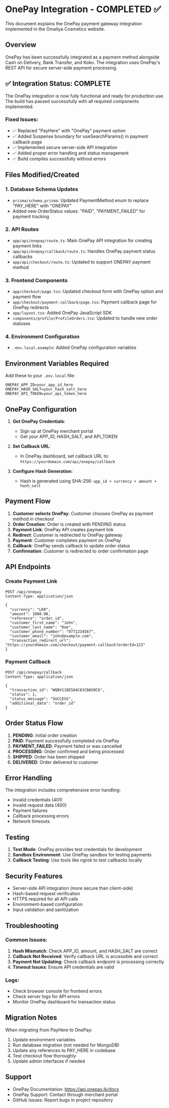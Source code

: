 # OnePay Integration - COMPLETED ✅

This document explains the OnePay payment gateway integration implemented in the Omaliya Cosmetics website.

## Overview

OnePay has been successfully integrated as a payment method alongside Cash on Delivery, Bank Transfer, and Koko. The integration uses OnePay's REST API for secure server-side payment processing.

## ✅ **Integration Status: COMPLETE**

The OnePay integration is now fully functional and ready for production use. The build has passed successfully with all required components implemented.

### **Fixed Issues:**

- ✅ Replaced "PayHere" with "OnePay" payment option
- ✅ Added Suspense boundary for useSearchParams() in payment callback page
- ✅ Implemented secure server-side API integration
- ✅ Added proper error handling and status management
- ✅ Build compiles successfully without errors

## Files Modified/Created

### 1. Database Schema Updates

- `prisma/schema.prisma`: Updated PaymentMethod enum to replace "PAY_HERE" with "ONEPAY"
- Added new OrderStatus values: "PAID", "PAYMENT_FAILED" for payment tracking

### 2. API Routes

- `app/api/onepay/route.ts`: Main OnePay API integration for creating payment links
- `app/api/onepay/callback/route.ts`: Handles OnePay payment status callbacks
- `app/api/checkout/route.ts`: Updated to support ONEPAY payment method

### 3. Frontend Components

- `app/checkout/page.tsx`: Updated checkout form with OnePay option and payment flow
- `app/checkout/payment-callback/page.tsx`: Payment callback page for OnePay redirects
- `app/layout.tsx`: Added OnePay JavaScript SDK
- `components/profile/ProfileOrders.tsx`: Updated to handle new order statuses

### 4. Environment Configuration

- `.env.local.example`: Added OnePay configuration variables

## Environment Variables Required

Add these to your `.env.local` file:

```env
ONEPAY_APP_ID=your_app_id_here
ONEPAY_HASH_SALT=your_hash_salt_here
ONEPAY_API_TOKEN=your_api_token_here
```

## OnePay Configuration

1. **Get OnePay Credentials**:

   - Sign up at OnePay merchant portal
   - Get your APP_ID, HASH_SALT, and API_TOKEN

2. **Set Callback URL**:

   - In OnePay dashboard, set callback URL to: `https://yourdomain.com/api/onepay/callback`

3. **Configure Hash Generation**:
   - Hash is generated using SHA-256: `app_id + currency + amount + hash_salt`

## Payment Flow

1. **Customer selects OnePay**: Customer chooses OnePay as payment method in checkout
2. **Order Creation**: Order is created with PENDING status
3. **Payment Link**: OnePay API creates payment link
4. **Redirect**: Customer is redirected to OnePay gateway
5. **Payment**: Customer completes payment on OnePay
6. **Callback**: OnePay sends callback to update order status
7. **Confirmation**: Customer is redirected to order confirmation page

## API Endpoints

### Create Payment Link

```
POST /api/onepay
Content-Type: application/json

{
  "currency": "LKR",
  "amount": 1000.00,
  "reference": "order_id",
  "customer_first_name": "John",
  "customer_last_name": "Doe",
  "customer_phone_number": "0771234567",
  "customer_email": "john@example.com",
  "transaction_redirect_url": "https://yourdomain.com/checkout/payment-callback?orderId=123"
}
```

### Payment Callback

```
POST /api/onepay/callback
Content-Type: application/json

{
  "transaction_id": "WQBV118E584C83CBA50C6",
  "status": 1,
  "status_message": "SUCCESS",
  "additional_data": "order_id"
}
```

## Order Status Flow

1. **PENDING**: Initial order creation
2. **PAID**: Payment successfully completed via OnePay
3. **PAYMENT_FAILED**: Payment failed or was cancelled
4. **PROCESSING**: Order confirmed and being processed
5. **SHIPPED**: Order has been shipped
6. **DELIVERED**: Order delivered to customer

## Error Handling

The integration includes comprehensive error handling:

- Invalid credentials (401)
- Invalid request data (400)
- Payment failures
- Callback processing errors
- Network timeouts

## Testing

1. **Test Mode**: OnePay provides test credentials for development
2. **Sandbox Environment**: Use OnePay sandbox for testing payments
3. **Callback Testing**: Use tools like ngrok to test callbacks locally

## Security Features

- Server-side API integration (more secure than client-side)
- Hash-based request verification
- HTTPS required for all API calls
- Environment-based configuration
- Input validation and sanitization

## Troubleshooting

### Common Issues:

1. **Hash Mismatch**: Check APP_ID, amount, and HASH_SALT are correct
2. **Callback Not Received**: Verify callback URL is accessible and correct
3. **Payment Not Updating**: Check callback endpoint is processing correctly
4. **Timeout Issues**: Ensure API credentials are valid

### Logs:

- Check browser console for frontend errors
- Check server logs for API errors
- Monitor OnePay dashboard for transaction status

## Migration Notes

When migrating from PayHere to OnePay:

1. Update environment variables
2. Run database migration (not needed for MongoDB)
3. Update any references to PAY_HERE in codebase
4. Test checkout flow thoroughly
5. Update admin interfaces if needed

## Support

- OnePay Documentation: https://api.onepay.lk/docs
- OnePay Support: Contact through merchant portal
- GitHub Issues: Report bugs in project repository
